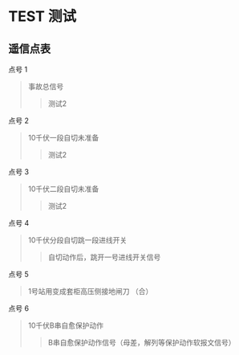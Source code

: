 # TEST 测试



## 遥信点表

点号	1
>事故总信号 	
>>测试2	

点号	2
>10千伏一段自切未准备	
>>测试2	

点号	3
>10千伏二段自切未准备	
>>测试2	

点号	4
>10千伏分段自切跳一段进线开关	
>>自切动作后，跳开一号进线开关信号	

点号	5
>1号站用变成套柜高压侧接地闸刀 （合）	
>>	

点号	6
>10千伏B串自愈保护动作	
>>B串自愈保护动作信号（母差，解列等保护动作软报文信号）	

